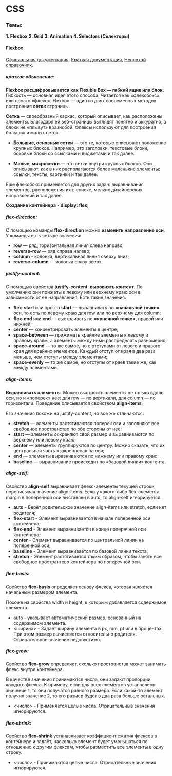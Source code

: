 # CSS

### Темы:

**1. Flexbox**
**2. Grid**
**3. Animation**
**4. Selectors (Селекторы)**

#### Flexbox

[Официальная документация](https://www.w3.org/TR/css-flexbox-1/#flex-containers), [Краткая документация](https://tpverstak.ru/flex-cheatsheet/), [Неплохой справочник](https://hcdev.ru/css/).

##### краткое объяснение:

**Flexbox расшифровывается как Flexible Box — гибкий ящик или блок.** Гибкость — основная идея этого способа. Читается как «флексбокс» или просто «флекс». Flexbox — один из двух современных методов построения **сеток** страницы.

**Сетка** — своеобразный каркас, который описывает, как расположены элементы. Благодаря ей веб-страницы выглядят понятно и аккуратно, а блоки не «плывут» вразнобой. Флексы используют для построения больших и малых сеток.

- **Большие, основные сетки** — это те, которые описывают положение крупных блоков. Например, это заголовки, текстовые блоки, боковые блоки со ссылками и виджетами и так далее.

- **Малые, микросетки** — это сетки внутри крупных блоков. Они описывают, как в них располагаются более маленькие элементы: ссылки, тексты, картинки и так далее.

Еще флексбокс применяется для других задач: выравнивания элементов, расположения их в списке, мелких дизайнерских исправлений и так далее.

**Создание контейнера** - **display: flex**;

##### flex-direction:

С помощью команды **flex-direction** можно **изменить направление оси**. У команды есть четыре значения:

- **row** — ряд, горизонтальная линия слева направо;
- **reverse-row** — ряд справа налево;
- **column** - колонка, вертикальная линия сверху вниз;
- **reverse-column** — колонка снизу вверх.

##### justify-content:

С помощью свойства **justify-content**, **выровнять контент**. По умолчанию они прижаты к левому или верхнему краю оси в зависимости от ее направления. Есть такие значения:

- **flex-start** или просто **start** — выравнивать по **«начальной точке»** оси, то есть по левому краю для row или по верхнему для column;
- **flex-end** или **end** — выстраивать по **«конечной точке»**, правой или нижней;
- **center** — концентрировать элементы в центре;
- **space-between** — прижимать крайние элементы к левому и правому краям, а элементы между ними распределять равномерно;
- **space-around** — то же самое, но с отступами от левого и правого края для крайних элементов. Каждый отступ от края в два раза меньше, чем отступы между элементами;
- **space-evenly** — то же самое, но отступы от краев такие же, как между элементами.

##### align-items:

**Выравнивать элементы**. Можно выстроить элементы не только вдоль оси, но и «поперек» нее: для row — по вертикали, для column — по горизонтали. Поведение описывается свойством **align-items**.

Его значения похожи на justify-content, но все же отличаются:

- **stretch** — элементы растягиваются поперек оси и заполняют все свободное пространство по обе стороны от нее;
- **start** — элементы сохраняют свой размер и выравниваются по верхнему или левому краю;
- **center** — элементы группируются по центру. Можно сказать, что их центральная часть «закреплена» на оси;
- **end** — элементы выравниваются по нижнему или правому краю;
- **baseline** — выравнивание происходит по «базовой линии» контента.

##### align-self:

Свойство **align-self** выравнивает флекс-элементы текущей строки, переписывая значение align-items. Если у какого-либо flex-элемента margin в поперечной оси выставлен в auto, то align-self игнорируется.

- **auto** - Берёт родительское значение align-items или stretch, если нет родителя;
- **flex-start** - Элемент выравнивается в начале поперечной оси контейнера;
- **flex-end** - Элемент выравнивается в конце поперечной оси контейнера;
- **center** - Элемент выравнивается по центральной линии на поперечной оси;
- **baseline** - Элемент выравнивается по базовой линии текста;
- **stretch** - Элемент растягивается таким образом, чтобы занять все свободное пространтсво контейнера по поперечной оси.

##### flex-basis:

Свойство **flex-basis** определяет основу флекса, которая является начальным размером элемента.

Похоже на свойства width и height, к которым добавляется содержимое элемента.

- auto - указывает автоматический размер, основанный на содержимом элемента.
- <ширина> - Задает ширину элемента в px, mm, pt или в процентах. При этом размер вычисляется относительно родителя. Отрицательное значение недопустимо.

##### flex-grow:

Свойство **flex-grow** определяет, сколько пространства может занимать флекс внутри контейнера.

В качестве значения принимаются числа, они задают пропорции каждого флекса. К примеру, если для всех элементов установлено значение 1, то они получатся равного размера. Если какой-то элемент получил значение 2, то его размер будет в два раза больше остальных.

- <число> - Применяется целые числа. Отрицательные значения игнорируются.

##### flex-shrink:

Свойство **flex-shrink** устанавливает коэффициент сжатия флексов в контейнере и задаёт, насколько элемент будет уменьшаться по отношению к другим флексам, чтобы разместить все элементы в одну строку.

- <число> - Принимаются целые числа. Отрицательные значения игнорируются.
